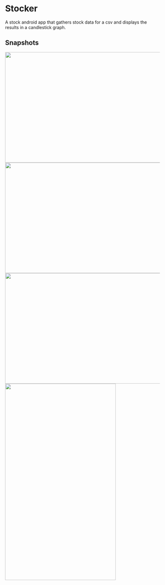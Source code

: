 # Stocker
A stock android app that gathers stock data for a csv and displays the results in a candlestick graph.

## Snapshots

<img src="https://user-images.githubusercontent.com/5235703/35194073-ab659eba-fef8-11e7-8540-901c1cb98332.png" width="640" height="360"/>
<img src="https://user-images.githubusercontent.com/5235703/35194018-79c78a22-fef7-11e7-8fd9-e2f215259403.png" width="640" height="360"/>
<img src="https://user-images.githubusercontent.com/5235703/35194060-738d2e7c-fef8-11e7-8c45-dcd8ee488651.png" width="640" height="360"/>
<img src="https://user-images.githubusercontent.com/5235703/35193993-149bf91c-fef7-11e7-95f0-ffde9c58c499.png" width="360" height="640"/>


